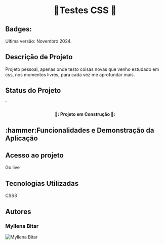<h1 align="center">🎨Testes CSS 🎨</h1>

<h2>Badges:</h2>
Ultima versão: Novembro 2024.

<h2>Descrição de Projeto</h2>
Projeto pessoal, apenas onde testo coisas novas que venho estudado em css, nos momentos livres, para cada vez me aprofundar mais.

<h2>Status do Projeto</h2>'
<h4 align="center">
🔨: Projeto em Construção 🔨:
</h4>
<h2>:hammer:Funcionalidades e Demonstração da Aplicação</h2>


<h2>Acesso ao projeto</h2>
Go live

<h2> Tecnologias Utilizadas</h2>
CSS3

<H2>Autores</H2>
<h3>Myllena Bitar</h3>
<img src="https://avatars.githubusercontent.com/u/111917539?v=4" alt="Myllena Bitar">

  
